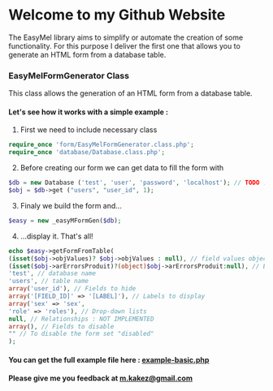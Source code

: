# Welcome to my Github Website

The EasyMel library aims to simplify or automate the creation of some functionality. 
For this purpose I deliver the first one that allows you to generate an HTML form from a database table.

### EasyMelFormGenerator Class

This class allows the generation of an HTML form from a database table.

#### Let's see how it works with a simple example :

1. First we need to include necessary class
```php
require_once 'form/EasyMelFormGenerator.class.php';
require_once 'database/Database.class.php';
```

2. Before creating our form we can get data to fill the form with
```php
$db = new Database ('test', 'user', 'password', 'localhost'); // TODO : Implement singleton
$obj = $db->get ("users", "user_id", 1);
```
 
3. Finaly we build the form and...
```php
$easy = new _easyMFormGen($db);
```

4. ...display it. That's all!
```php
echo $easy->getFormFromTable(
(isset($obj->objValues)? $obj->objValues : null), // field values object
(isset($obj->arErrorsProduit)?(object)$obj->arErrorsProduit:null), // Errors : Convert error array to object
'test', // database name
'users', // table name
array('user_id'), // Fields to hide
array('[FIELD_ID]' => '[LABEL]'), // Labels to display
array('sex' => 'sex',
'role' => 'roles'), // Drop-down lists
null, // Relationships : NOT IMPLEMENTED
array(), // Fields to disable
"" // To disable the form set "disabled"
);
```

#### You can get the full example file here : [example-basic.php](https://github.com/mandienk/easymel/blob/master/example-basic.php)

#### Please give me you feedback at <m.kakez@gmail.com>
